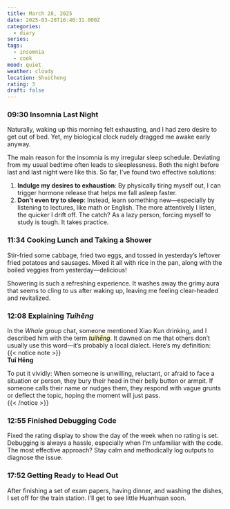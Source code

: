```yaml
---
title: March 28, 2025
date: 2025-03-28T16:46:31.000Z
categories:
  - diary
series: 
tags:
  - insomnia
  - cook
mood: quiet
weather: cloudy
location: ShuiCheng
rating: 3
draft: false
---
```


### 09:30 Insomnia Last Night  

Naturally, waking up this morning felt exhausting, and I had zero desire to get out of bed. Yet, my biological clock rudely dragged me awake early anyway.  

The main reason for the insomnia is my irregular sleep schedule. Deviating from my usual bedtime often leads to sleeplessness. Both the night before last and last night were like this. So far, I’ve found two effective solutions:  
1. **Indulge my desires to exhaustion**: By physically tiring myself out, I can trigger hormone release that helps me fall asleep faster.  
2. **Don’t even try to sleep**: Instead, learn something new—especially by listening to lectures, like math or English. The more attentively I listen, the quicker I drift off. The catch? As a lazy person, forcing myself to study is tough. It takes practice.  

### 11:34 Cooking Lunch and Taking a Shower  

Stir-fried some cabbage, fried two eggs, and tossed in yesterday’s leftover fried potatoes and sausages. Mixed it all with rice in the pan, along with the boiled veggies from yesterday—delicious!  

Showering is such a refreshing experience. It washes away the grimy aura that seems to cling to us after waking up, leaving me feeling clear-headed and revitalized.  

### 12:08 Explaining *Tuihēng*  

In the *Whale* group chat, someone mentioned Xiao Kun drinking, and I described him with the term <mark style="background: #FFF3A3A6;">*tuihēng*</mark>. It dawned on me that others don’t usually use this word—it’s probably a local dialect. Here’s my definition:  
{{< notice note >}}  
**Tuī Hēng**  

To put it vividly: When someone is unwilling, reluctant, or afraid to face a situation or person, they bury their head in their belly button or armpit. If someone calls their name or nudges them, they respond with vague grunts or deflect the topic, hoping the moment will just pass.  
{{< /notice >}}  

### 12:55 Finished Debugging Code  

Fixed the rating display to show the day of the week when no rating is set. Debugging is always a hassle, especially when I’m unfamiliar with the code. The most effective approach? Stay calm and methodically log outputs to diagnose the issue.  

### 17:52 Getting Ready to Head Out

After finishing a set of exam papers, having dinner, and washing the dishes, I set off for the train station. I’ll get to see little Huanhuan soon.

